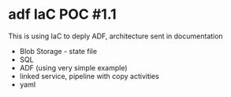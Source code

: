 # adf IaC POC #1.1

This is using IaC to deply ADF, architecture sent in documentation
- Blob Storage - state file
- SQL
- ADF (using very simple example)
- linked service, pipeline with copy activities
- yaml
 
